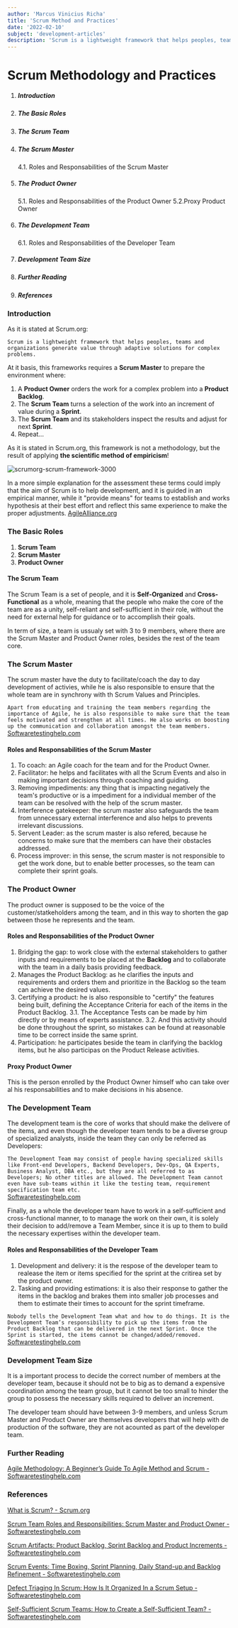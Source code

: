 ```yaml
---
author: 'Marcus Vinicius Richa'
title: 'Scrum Method and Practices'
date: '2022-02-10'
subject: 'development-articles'
description: 'Scrum is a lightweight framework that helps peoples, teams and organizations generate value through adaptive solutions for complex problems.'
---
```


# Scrum Methodology and Practices

1. ##### Introduction  
2. ##### The Basic Roles
3. ##### The Scrum Team
4. ##### The Scrum Master
	4.1. Roles and Responsabilities of the Scrum Master
5. ##### The Product Owner
	5.1. Roles and Responsabilities of the Product Owner
	5.2.Proxy Product Owner
6. ##### The Development Team
	6.1. Roles and Responsabilities of the Developer Team
7. ##### Development Team Size
8. ##### Further Reading
9. ##### References

### Introduction

As it is stated at Scrum.org:

`Scrum is a lightweight framework that helps peoples, teams and organizations generate value through adaptive solutions for complex problems.`

At it basis, this frameworks requires a **Scrum Master** to prepare the environment where:

1. A **Product Owner** orders the work for a complex problem into a **Product Backlog**.
2. The **Scrum Team** turns a selection of the work into an increment of value during a **Sprint**.
3. The **Scrum Team** and its stakeholders inspect the results and adjust for next **Sprint**.
4. Repeat...

As it is stated in Scrum.org, this framework is not a methodology, but the result of applying **the scientific method of empiricism**!

![scrumorg-scrum-framework-3000](/images/articles/development/scrumorg-scrum-framework-3000.png)

In a more simple explanation for the assessment these terms could imply that the aim of Scrum is to help development, and it is guided in an empirical manner, while it "provide means" for teams to establish and works hypothesis at their best effort and reflect this same experience to make the proper adjustments.
[AgileAlliance.org](https://www.agilealliance.org/glossary/scrum)

### The Basic Roles

1. **Scrum Team**
2. **Scrum Master**
3. **Product Owner**

#### The Scrum Team

The Scrum Team is a set of people, and it is **Self-Organized** and **Cross-Functional** as a whole, meaning that the people who make the core of the team are as a unity, self-reliant and self-sufficient in their role, without the need for external help for guidance or to accomplish their goals.

In term of size, a team is ussualy set with 3 to 9 members, where there are the Scrum Master and Product Owner roles, besides the rest of the team core.

### The Scrum Master

The scrum master have the duty to facilitate/coach the day to day development of activies, while he is also responsible to ensure that the whole team are in synchrony with th Scrum Values and Principles.

`Apart from educating and training the team members regarding the importance of Agile, he is also responsible to make sure that the team feels motivated and strengthen at all times. He also works on boosting up the communication and collaboration amongst the team members.`
[Softwaretestinghelp.com](https://www.softwaretestinghelp.com/scrum-roles-responsibilities/)

#### Roles and Responsabilities of the Scrum Master

1. To coach: an Agile coach for the team and for the Product Owner.
2. Facilitator: he helps and facilitates with all the Scrum Events and also in making important decisions through coaching and guiding.
3. Removing impediments: any thing that is impacting negatively the team's productive or is a impediment for a individual member of the team can be resolved with the help of the scrum master.
4. Interference gatekeeper: the scrum master also safeguards the team from unnecessary external interference and also helps to prevents irrelevant discussions.
5. Servent Leader: as the scrum master is also refered, because he concerns to make sure that the members can have their obstacles addressed.
6. Process improver: in this sense, the scrum master is not responsible to get the work done, but to enable better processes, so the team can complete their sprint goals.

### The Product Owner

The product owner is supposed to be the voice of the customer/statkeholders among the team, and in this way to shorten the gap between those he represents and the team.

#### Roles and Responsabilities of the Product Owner

1. Bridging the gap: to work close with the external stakeholders to gather inputs and requirements to be placed at the **Backlog** and to collaborate with the team in a daily basis providing feedback.
2. Manages the Product Backlog: as he clarifies the inputs and requirements and orders them and prioritize in the Backlog so the team can achieve the desired values.
3. Certifying a product: he is also responsible to "certify" the features being built, defining the Acceptance Criteria for each of the items in the Product Backlog.
	3.1. The Acceptance Tests can be made by him directly or by means of experts assistance.
	3.2. And this activity should be done throughout the sprint, so mistakes can be found at reasonable time to be correct inside the same sprint.
4. Participation: he participates beside the team in clarifying the backlog items, but he also participas on the Product Release activities.

#### Proxy Product Owner

This is the person enrolled by the Product Owner himself who can take over al his responsabilities and to make decisions in his absence.

### The Development Team

The development team is the core of works that should make the delivere of the items, and even though the developer team tends to be a diverse group of specialized analysts, inside the team they can only be referred as Developers:

`The Development Team may consist of people having specialized skills like Front-end Developers, Backend Developers, Dev-Ops, QA Experts, Business Analyst, DBA etc., but they are all referred to as Developers; No other titles are allowed. The Development Team cannot even have sub-teams within it like the testing team, requirement specification team etc.`  
[Softwaretestinghelp.com](https://www.softwaretestinghelp.com/scrum-roles-responsibilities/)

Finally, as a whole the developer team have to work in a self-sufficient and cross-functional manner, to to manage the work on their own, it is solely their decision to add/remove a Team Member, since it is up to them to build the necessary expertises within the developer team.

#### Roles and Responsabilities of the Developer Team

1. Development and delivery: it is the respose of the developer team to realease the item or items specified for the sprint at the critirea set by the product owner.
2. Tasking and providing estimations: it is also their response to gather the items in the backlog and brakes them into smaller job processes and them to estimate their times to account for the sprint timeframe.

`Nobody tells the Development Team what and how to do things. It is the Development Team’s responsibility to pick up the items from the Product Backlog that can be delivered in the next Sprint. Once the Sprint is started, the items cannot be changed/added/removed.`
[Softwaretestinghelp.com](https://www.softwaretestinghelp.com/scrum-roles-responsibilities/)

### Development Team Size

It is a important process to decide the correct number of members at the developer team, because it should not be to big as to demand a expensive coordination among the team group, but it cannot be too small to hinder the group to possess the necessary skills required to deliver an increment.

The developer team should have between 3-9 members, and unless Scrum Master and Product Owner are themselves developers that will help with de production of the software, they are not acounted as part of the developer team.


### Further Reading

[]()

[ Agile Methodology: A Beginner’s Guide To Agile Method and Scrum - Softwaretestinghelp.com](https://www.softwaretestinghelp.com/agile-scrum-methodology-for-development-and-testing/)


### References

[What is Scrum? - Scrum.org](https://www.scrum.org/resources/what-is-scrum)

[ Scrum Team Roles and Responsibilities: Scrum Master and Product Owner - Softwaretestinghelp.com](https://www.softwaretestinghelp.com/scrum-roles-responsibilities/)

[Scrum Artifacts: Product Backlog, Sprint Backlog and Product Increments - Softwaretestinghelp.com](https://www.softwaretestinghelp.com/scrum-artifacts/)

[Scrum Events: Time Boxing, Sprint Planning, Daily Stand-up,and Backlog Refinement - Softwaretestinghelp.com](https://www.softwaretestinghelp.com/scrum-events/)

[Defect Triaging In Scrum: How Is It Organized In a Scrum Setup - Softwaretestinghelp.com](https://www.softwaretestinghelp.com/defect-triaging-in-scrum/)

[Self-Sufficient Scrum Teams: How to Create a Self-Sufficient Team? - Softwaretestinghelp.com](https://www.softwaretestinghelp.com/self-sufficient-scrum-teams/)


